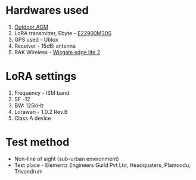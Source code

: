 # Hardwares used

1. [Outdoor AGM](https://elementz.dev/pages/radiation-monitor-outdoor/)
2. LoRA transmitter, Ebyte - [E22900M30S](https://www.cdebyte.com/products/E22-900M30S/3) 
2. GPS used - Ublox 
3. Receiver - 15dBi antenna 
5. RAK Wireless - [Wisgate edge lite 2](https://www.rakwireless.com/en-us/products/lpwan-gateways-and-concentrators/rak7268-wisgate-edge-lite-2)


# LoRA settings

1. Frequency - ISM band
2. SF -12
3. BW: 125kHz
4. Lorawan - 1.0.2 Rev.B
5. Class A device

# Test method

- Non-line of sight (sub-urban environment)
- Test place - Elementz Engineers Guild Pvt Ltd, Headquaters, Plamoodu, Trivandrum